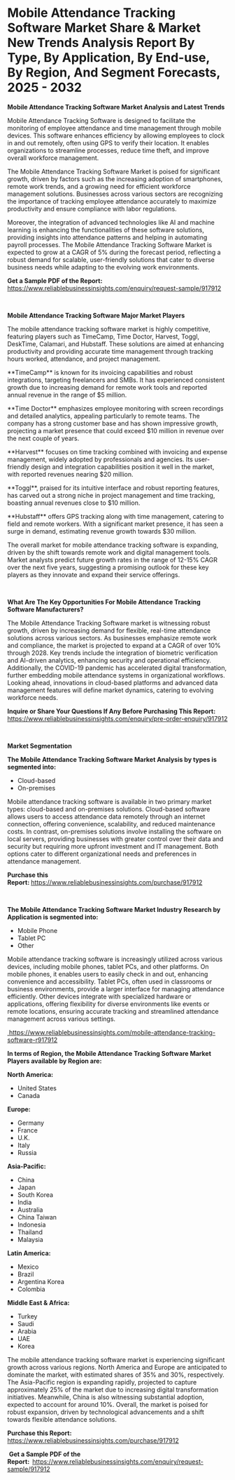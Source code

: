 <p><h1>Mobile Attendance Tracking Software Market Share & Market New Trends Analysis Report By Type, By Application, By End-use, By Region, And Segment Forecasts, 2025 - 2032</h1></p><p><strong>Mobile Attendance Tracking Software Market Analysis and Latest Trends</strong></p>
<p><p>Mobile Attendance Tracking Software is designed to facilitate the monitoring of employee attendance and time management through mobile devices. This software enhances efficiency by allowing employees to clock in and out remotely, often using GPS to verify their location. It enables organizations to streamline processes, reduce time theft, and improve overall workforce management.</p><p>The Mobile Attendance Tracking Software Market is poised for significant growth, driven by factors such as the increasing adoption of smartphones, remote work trends, and a growing need for efficient workforce management solutions. Businesses across various sectors are recognizing the importance of tracking employee attendance accurately to maximize productivity and ensure compliance with labor regulations. </p><p>Moreover, the integration of advanced technologies like AI and machine learning is enhancing the functionalities of these software solutions, providing insights into attendance patterns and helping in automating payroll processes. The Mobile Attendance Tracking Software Market is expected to grow at a CAGR of 5% during the forecast period, reflecting a robust demand for scalable, user-friendly solutions that cater to diverse business needs while adapting to the evolving work environments.</p></p>
<p><strong>Get a Sample PDF of the Report:&nbsp;</strong> <a href="https://www.reliablebusinessinsights.com/enquiry/request-sample/917912?utm_campaign=2821&utm_medium=2&utm_source=Github&utm_content=ia&utm_term=18042025&utm_id=mobile-attendance-tracking-software">https://www.reliablebusinessinsights.com/enquiry/request-sample/917912</a></p>
<p>&nbsp;</p>
<p><strong>Mobile Attendance Tracking Software Major Market Players</strong></p>
<p><p>The mobile attendance tracking software market is highly competitive, featuring players such as TimeCamp, Time Doctor, Harvest, Toggl, DeskTime, Calamari, and Hubstaff. These solutions are aimed at enhancing productivity and providing accurate time management through tracking hours worked, attendance, and project management.</p><p>**TimeCamp** is known for its invoicing capabilities and robust integrations, targeting freelancers and SMBs. It has experienced consistent growth due to increasing demand for remote work tools and reported annual revenue in the range of $5 million. </p><p>**Time Doctor** emphasizes employee monitoring with screen recordings and detailed analytics, appealing particularly to remote teams. The company has a strong customer base and has shown impressive growth, projecting a market presence that could exceed $10 million in revenue over the next couple of years.</p><p>**Harvest** focuses on time tracking combined with invoicing and expense management, widely adopted by professionals and agencies. Its user-friendly design and integration capabilities position it well in the market, with reported revenues nearing $20 million.</p><p>**Toggl**, praised for its intuitive interface and robust reporting features, has carved out a strong niche in project management and time tracking, boasting annual revenues close to $10 million.</p><p>**Hubstaff** offers GPS tracking along with time management, catering to field and remote workers. With a significant market presence, it has seen a surge in demand, estimating revenue growth towards $30 million.</p><p>The overall market for mobile attendance tracking software is expanding, driven by the shift towards remote work and digital management tools. Market analysts predict future growth rates in the range of 12-15% CAGR over the next five years, suggesting a promising outlook for these key players as they innovate and expand their service offerings.</p></p>
<p>&nbsp;</p>
<p><strong>What Are The Key Opportunities For Mobile Attendance Tracking Software Manufacturers?</strong></p>
<p><p>The Mobile Attendance Tracking Software market is witnessing robust growth, driven by increasing demand for flexible, real-time attendance solutions across various sectors. As businesses emphasize remote work and compliance, the market is projected to expand at a CAGR of over 10% through 2028. Key trends include the integration of biometric verification and AI-driven analytics, enhancing security and operational efficiency. Additionally, the COVID-19 pandemic has accelerated digital transformation, further embedding mobile attendance systems in organizational workflows. Looking ahead, innovations in cloud-based platforms and advanced data management features will define market dynamics, catering to evolving workforce needs.</p></p>
<p><strong>Inquire or Share Your Questions If Any Before Purchasing This Report:</strong> <a href="https://www.reliablebusinessinsights.com/enquiry/pre-order-enquiry/917912?utm_campaign=2821&utm_medium=2&utm_source=Github&utm_content=ia&utm_term=18042025&utm_id=mobile-attendance-tracking-software">https://www.reliablebusinessinsights.com/enquiry/pre-order-enquiry/917912</a></p>
<p>&nbsp;</p>
<p><strong>Market Segmentation</strong></p>
<p><strong>The Mobile Attendance Tracking Software Market Analysis by types is segmented into:</strong></p>
<p><ul><li>Cloud-based</li><li>On-premises</li></ul></p>
<p><p>Mobile attendance tracking software is available in two primary market types: cloud-based and on-premises solutions. Cloud-based software allows users to access attendance data remotely through an internet connection, offering convenience, scalability, and reduced maintenance costs. In contrast, on-premises solutions involve installing the software on local servers, providing businesses with greater control over their data and security but requiring more upfront investment and IT management. Both options cater to different organizational needs and preferences in attendance management.</p></p>
<p><strong>Purchase this Report:&nbsp;</strong><a href="https://www.reliablebusinessinsights.com/purchase/917912?utm_campaign=2821&utm_medium=2&utm_source=Github&utm_content=ia&utm_term=18042025&utm_id=mobile-attendance-tracking-software">https://www.reliablebusinessinsights.com/purchase/917912</a></p>
<p>&nbsp;</p>
<p><strong>The Mobile Attendance Tracking Software Market Industry Research by Application is segmented into:</strong></p>
<p><ul><li>Mobile Phone</li><li>Tablet PC</li><li>Other</li></ul></p>
<p><p>Mobile attendance tracking software is increasingly utilized across various devices, including mobile phones, tablet PCs, and other platforms. On mobile phones, it enables users to easily check in and out, enhancing convenience and accessibility. Tablet PCs, often used in classrooms or business environments, provide a larger interface for managing attendance efficiently. Other devices integrate with specialized hardware or applications, offering flexibility for diverse environments like events or remote locations, ensuring accurate tracking and streamlined attendance management across various settings.</p></p>
<p><a href="https://www.reliablebusinessinsights.com/mobile-attendance-tracking-software-r917912?utm_campaign=2821&utm_medium=2&utm_source=Github&utm_content=ia&utm_term=18042025&utm_id=mobile-attendance-tracking-software">&nbsp;https://www.reliablebusinessinsights.com/mobile-attendance-tracking-software-r917912</a></p>
<p><strong>In terms of Region, the Mobile Attendance Tracking Software Market Players available by Region are:</strong></p>
<p>
    <p> <strong> North America: </strong>
        <ul>
            <li>United States</li>
            <li>Canada</li>
        </ul>
        </p> 
    <p> <strong> Europe: </strong>
        <ul>
            <li>Germany</li>
            <li>France</li>
            <li>U.K.</li>
            <li>Italy</li>
            <li>Russia</li>
        </ul>
        </p> 
    <p> <strong> Asia-Pacific: </strong>
        <ul>
            <li>China</li>
            <li>Japan</li>
            <li>South Korea</li>
            <li>India</li>
            <li>Australia</li>
            <li>China Taiwan</li>
            <li>Indonesia</li>
            <li>Thailand</li>
            <li>Malaysia</li>
        </ul>
        </p> 
    <p> <strong> Latin America: </strong>
        <ul>
            <li>Mexico</li>
            <li>Brazil</li>
            <li>Argentina Korea</li>
            <li>Colombia</li>
        </ul>
        </p> 
    <p> <strong> Middle East & Africa: </strong>
        <ul>
            <li>Turkey</li>
            <li>Saudi</li>
            <li>Arabia</li>
            <li>UAE</li>
            <li>Korea</li>
        </ul>
    </p>
    </p>
<p><p>The mobile attendance tracking software market is experiencing significant growth across various regions. North America and Europe are anticipated to dominate the market, with estimated shares of 35% and 30%, respectively. The Asia-Pacific region is expanding rapidly, projected to capture approximately 25% of the market due to increasing digital transformation initiatives. Meanwhile, China is also witnessing substantial adoption, expected to account for around 10%. Overall, the market is poised for robust expansion, driven by technological advancements and a shift towards flexible attendance solutions.</p></p>
<p><strong>Purchase this Report: </strong><a href="https://www.reliablebusinessinsights.com/purchase/917912?utm_campaign=2821&utm_medium=2&utm_source=Github&utm_content=ia&utm_term=18042025&utm_id=mobile-attendance-tracking-software">https://www.reliablebusinessinsights.com/purchase/917912</a></p>
<p>&nbsp;<strong>Get a Sample PDF of the Report:&nbsp;&nbsp;</strong><a href="https://www.reliablebusinessinsights.com/enquiry/request-sample/917912?utm_campaign=2821&utm_medium=2&utm_source=Github&utm_content=ia&utm_term=18042025&utm_id=mobile-attendance-tracking-software">https://www.reliablebusinessinsights.com/enquiry/request-sample/917912</a></p>
<p><strong></strong></p>
<p><p></p><p></p><p></p></p>